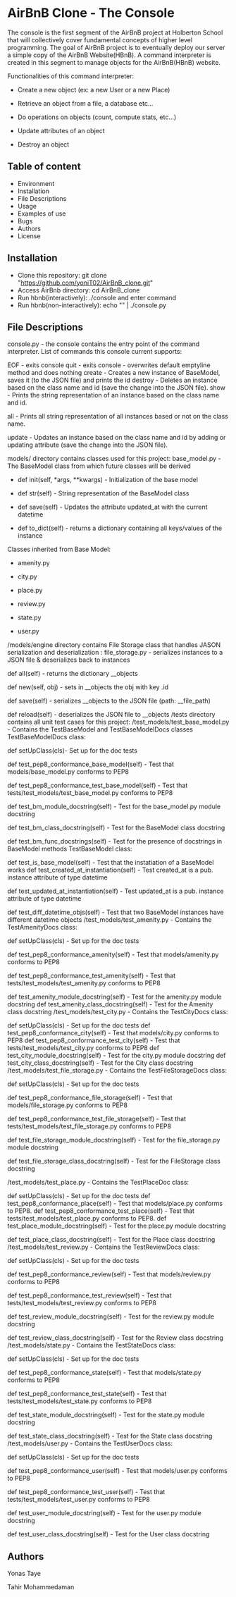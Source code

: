 # AirBnB Clone - The Console

The console is the first segment of the AirBnB project at Holberton School that will collectively cover fundamental concepts of higher level programming. The goal of AirBnB project is to eventually deploy our server a simple copy of the AirBnB Website(HBnB). A command interpreter is created in this segment to manage objects for the AirBnB(HBnB) website.

Functionalities of this command interpreter:

* Create a new object (ex: a new User or a new Place)

* Retrieve an object from a file, a database etc...

* Do operations on objects (count, compute stats, etc...)

* Update attributes of an object

* Destroy an object

## Table of content

* Environment
* Installation
* File Descriptions
* Usage
* Examples of use
* Bugs
* Authors
* License

## Installation

* Clone this repository: git clone "https://github.com/yoniT02/AirBnB_clone.git"
* Access AirBnb directory: cd AirBnB_clone
* Run hbnb(interactively): ./console and enter command
* Run hbnb(non-interactively): echo "" | ./console.py

## File Descriptions

console.py - the console contains the entry point of the command interpreter. List of commands this console current supports:

EOF - exits console quit - exits console - overwrites default emptyline method and does nothing create - Creates a new instance of BaseModel, saves it (to the JSON file) and prints the id destroy - Deletes an instance based on the class name and id (save the change into the JSON file). show - Prints the string representation of an instance based on the class name and id.

all - Prints all string representation of all instances based or not on the class name.

update - Updates an instance based on the class name and id by adding or updating attribute (save the change into the JSON file).

models/ directory contains classes used for this project: base_model.py - The BaseModel class from which future classes will be derived

* def init(self, *args, **kwargs) - Initialization of the base model

* def str(self) - String representation of the BaseModel class

* def save(self) - Updates the attribute updated_at with the current datetime

* def to_dict(self) - returns a dictionary containing all keys/values of the instance

Classes inherited from Base Model:

* amenity.py

* city.py

* place.py

* review.py

* state.py

* user.py

/models/engine directory contains File Storage class that handles JASON serialization and deserialization : file_storage.py - serializes instances to a JSON file & deserializes back to instances

def all(self) - returns the dictionary __objects

def new(self, obj) - sets in __objects the obj with key .id

def save(self) - serializes __objects to the JSON file (path: __file_path)

def reload(self) - deserializes the JSON file to __objects /tests directory contains all unit test cases for this project: /test_models/test_base_model.py - Contains the TestBaseModel and TestBaseModelDocs classes TestBaseModelDocs class:

def setUpClass(cls)- Set up for the doc tests

def test_pep8_conformance_base_model(self) - Test that models/base_model.py conforms to PEP8

def test_pep8_conformance_test_base_model(self) - Test that tests/test_models/test_base_model.py conforms to PEP8

def test_bm_module_docstring(self) - Test for the base_model.py module docstring

def test_bm_class_docstring(self) - Test for the BaseModel class docstring

def test_bm_func_docstrings(self) - Test for the presence of docstrings in BaseModel methods TestBaseModel class:

def test_is_base_model(self) - Test that the instatiation of a BaseModel works def test_created_at_instantiation(self) - Test created_at is a pub. instance attribute of type datetime

def test_updated_at_instantiation(self) - Test updated_at is a pub. instance attribute of type datetime

def test_diff_datetime_objs(self) - Test that two BaseModel instances have different datetime objects /test_models/test_amenity.py - Contains the TestAmenityDocs class:

def setUpClass(cls) - Set up for the doc tests

def test_pep8_conformance_amenity(self) - Test that models/amenity.py conforms to PEP8

def test_pep8_conformance_test_amenity(self) - Test that tests/test_models/test_amenity.py conforms to PEP8

def test_amenity_module_docstring(self) - Test for the amenity.py module docstring def test_amenity_class_docstring(self) - Test for the Amenity class docstring /test_models/test_city.py - Contains the TestCityDocs class:

def setUpClass(cls) - Set up for the doc tests def test_pep8_conformance_city(self) - Test that models/city.py conforms to PEP8 def test_pep8_conformance_test_city(self) - Test that tests/test_models/test_city.py conforms to PEP8 def test_city_module_docstring(self) - Test for the city.py module docstring def test_city_class_docstring(self) - Test for the City class docstring /test_models/test_file_storage.py - Contains the TestFileStorageDocs class:

def setUpClass(cls) - Set up for the doc tests

def test_pep8_conformance_file_storage(self) - Test that models/file_storage.py conforms to PEP8

def test_pep8_conformance_test_file_storage(self) - Test that tests/test_models/test_file_storage.py conforms to PEP8

def test_file_storage_module_docstring(self) - Test for the file_storage.py module docstring

def test_file_storage_class_docstring(self) - Test for the FileStorage class docstring

/test_models/test_place.py - Contains the TestPlaceDoc class:

def setUpClass(cls) - Set up for the doc tests def test_pep8_conformance_place(self) - Test that models/place.py conforms to PEP8. def test_pep8_conformance_test_place(self) - Test that tests/test_models/test_place.py conforms to PEP8. def test_place_module_docstring(self) - Test for the place.py module docstring

def test_place_class_docstring(self) - Test for the Place class docstring /test_models/test_review.py - Contains the TestReviewDocs class:

def setUpClass(cls) - Set up for the doc tests

def test_pep8_conformance_review(self) - Test that models/review.py conforms to PEP8

def test_pep8_conformance_test_review(self) - Test that tests/test_models/test_review.py conforms to PEP8

def test_review_module_docstring(self) - Test for the review.py module docstring

def test_review_class_docstring(self) - Test for the Review class docstring /test_models/state.py - Contains the TestStateDocs class:

def setUpClass(cls) - Set up for the doc tests

def test_pep8_conformance_state(self) - Test that models/state.py conforms to PEP8

def test_pep8_conformance_test_state(self) - Test that tests/test_models/test_state.py conforms to PEP8

def test_state_module_docstring(self) - Test for the state.py module docstring

def test_state_class_docstring(self) - Test for the State class docstring /test_models/user.py - Contains the TestUserDocs class:

def setUpClass(cls) - Set up for the doc tests

def test_pep8_conformance_user(self) - Test that models/user.py conforms to PEP8

def test_pep8_conformance_test_user(self) - Test that tests/test_models/test_user.py conforms to PEP8

def test_user_module_docstring(self) - Test for the user.py module docstring

def test_user_class_docstring(self) - Test for the User class docstring

## Authors

Yonas Taye

Tahir Mohammedaman
